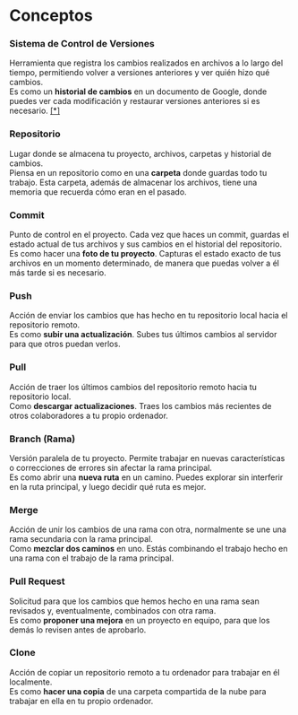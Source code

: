 # Conceptos

### Sistema de Control de Versiones
Herramienta que registra los cambios realizados en archivos a lo largo del tiempo, permitiendo volver a versiones anteriores y ver quién hizo qué cambios.  
Es como un **historial de cambios** en un documento de Google, donde puedes ver cada modificación y restaurar versiones anteriores si es necesario. [[*]](https://es.wikipedia.org/wiki/Control_de_versiones)

### Repositorio

Lugar donde se almacena tu proyecto, archivos, carpetas y historial de cambios.  
Piensa en un repositorio como en una **carpeta** donde guardas todo tu trabajo. Esta carpeta, además de almacenar los archivos, tiene una memoria que recuerda cómo eran en el pasado.

### Commit

Punto de control en el proyecto. Cada vez que haces un commit, guardas el estado actual de tus archivos y sus cambios en el historial del repositorio.  
Es como hacer una **foto de tu proyecto**. Capturas el estado exacto de tus archivos en un momento determinado, de manera que puedas volver a él más tarde si es necesario.

### Push

Acción de enviar los cambios que has hecho en tu repositorio local hacia el repositorio remoto.  
Es como **subir una actualización**. Subes tus últimos cambios al servidor para que otros puedan verlos.

### Pull

Acción de traer los últimos cambios del repositorio remoto hacia tu repositorio local.  
Como **descargar actualizaciones**. Traes los cambios más recientes de otros colaboradores a tu propio ordenador.

### Branch (Rama)

Versión paralela de tu proyecto. Permite trabajar en nuevas características o correcciones de errores sin afectar la rama principal.  
Es como abrir una **nueva ruta** en un camino. Puedes explorar sin interferir en la ruta principal, y luego decidir qué ruta es mejor.

### Merge

Acción de unir los cambios de una rama con otra, normalmente se une una rama secundaria con la rama principal.  
Como **mezclar dos caminos** en uno. Estás combinando el trabajo hecho en una rama con el trabajo de la rama principal.

### Pull Request

Solicitud para que los cambios que hemos hecho en una rama sean revisados y, eventualmente, combinados con otra rama.  
Es como **proponer una mejora** en un proyecto en equipo, para que los demás lo revisen antes de aprobarlo.


### Clone

Acción de copiar un repositorio remoto a tu ordenador para trabajar en él localmente.  
Es como **hacer una copia** de una carpeta compartida de la nube para trabajar en ella en tu propio ordenador.
